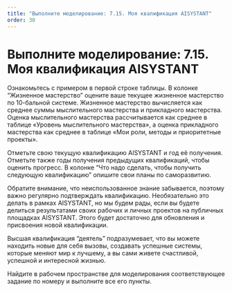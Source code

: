 ```yaml
---
title: "Выполните моделирование: 7.15. Моя квалификация AISYSTANT"
order: 30
---
```


# Выполните моделирование: 7.15. Моя квалификация AISYSTANT

Ознакомьтесь с примером в первой строке таблицы. В колонке “Жизненное мастерство” оцените ваше текущее жизненное мастерство по 10-бальной системе. Жизненное мастерство вычисляется как среднее суммы мыслительного мастерства и прикладного мастерства. Оценка мыслительного мастерства рассчитывается как среднее в таблице «Уровень мыслительного мастерства», а оценка прикладного мастерства как среднее в таблице «Мои роли, методы и приоритетные проекты».

Отметьте свою текущую квалификацию AISYSTANT и год её получения. Отметьте также годы получения предыдущих квалификаций, чтобы оценить прогресс. В колонке “Что надо сделать, чтобы получить следующую квалификацию” опишите свои планы по саморазвитию.

Обратите внимание, что неиспользованное знание забывается, поэтому важно регулярно подтверждать квалификацию. Необязательно это делать в рамках AISYSTANT, но мы будем рады, если вы будете делиться результатами своих рабочих и личных проектов на публичных площадках AISYSTANT. Этого будет достаточно для обновления и присвоения новой квалификации.

Высшая квалификация “деятель” подразумевает, что вы можете находить новые для себя вызовы, создавать успешные системы, которые меняют мир к лучшему, а вы сами живете счастливой, успешной и интересной жизнью.

Найдите в рабочем пространстве для моделирования соответствующее задание по номеру и выполните все его пункты.